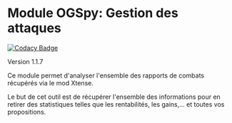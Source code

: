 # Module OGSpy:  Gestion des attaques

[![Codacy Badge](https://api.codacy.com/project/badge/Grade/7691d96373ce441fb3b898a8b0c10ba5)](https://app.codacy.com/manual/OGSteam/mod-attaques?utm_source=github.com&utm_medium=referral&utm_content=OGSteam/mod-attaques&utm_campaign=Badge_Grade_Dashboard)


Version 1.1.7

Ce module permet d'analyser l'ensemble des rapports de combats récupérés via le mod Xtense.

Le but de cet outil est de récupérer l'ensemble des informations pour en retirer des statistiques telles que les rentabilités, les gains,... et toutes vos propositions.

